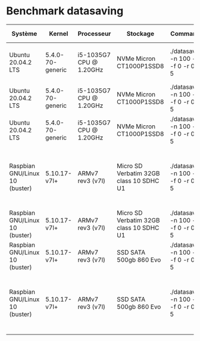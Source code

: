 # Benchmark datasaving

| Système                        | Kernel           | Processeur              | Stockage                                | Commande                                | G++ flag optimisation                                         | Volume | Temps           | Vitesse      |
| ------------------------------ | ---------------- | ----------------------- | --------------------------------------- | --------------------------------------- | ------------------------------------------------------------- | ------ | --------------- | ------------ |
| Ubuntu 20.04.2 LTS             | 5.4.0-70-generic | i5-1035G7 CPU @ 1.20GHz | NVMe Micron CT1000P1SSD8                | ./datasaving -n 100 -i 0 -f 0 -r 0 -l 5 | -g -O3 -march=icelake-client -funroll-loops -Wall -Wextra     | 290Mb  | 11.99 secondes  | 24.1868 Mb/s |
| Ubuntu 20.04.2 LTS             | 5.4.0-70-generic | i5-1035G7 CPU @ 1.20GHz | NVMe Micron CT1000P1SSD8                | ./datasaving -n 100 -i 0 -f 0 -r 0 -l 5 | none                                                          | 248Mb  | 10.52 secondes  | 25.1063 Mb/s |
| Ubuntu 20.04.2 LTS             | 5.4.0-70-generic | i5-1035G7 CPU @ 1.20GHz | NVMe Micron CT1000P1SSD8                | ./datasaving -n 100 -i 0 -f 0 -r 0 -l 5 | Clang LLVM                                                    | 248Mb  |    |   |
| Raspbian GNU/Linux 10 (buster) | 5.10.17-v7l+     | ARMv7 rev3 (v7l)        | Micro SD Verbatim 32GB class 10 SDHC U1 | ./datasaving -n 100 -i 0 -f 0 -r 0 -l 5 | -mcpu=cortex-a72 -mtune=cortex-a72 -mfpu=neon-fp-armv8 -g -O3 | 242Mb  | 39.989 secondes |  6.0517 Mb/s |
| Raspbian GNU/Linux 10 (buster) | 5.10.17-v7l+     | ARMv7 rev3 (v7l)        | Micro SD Verbatim 32GB class 10 SDHC U1 | ./datasaving -n 100 -i 0 -f 0 -r 0 -l 5 | none                                                          | 242Mb  | 40,504 secondes |  5.9747 Mb/s |
| Raspbian GNU/Linux 10 (buster) | 5.10.17-v7l+     | ARMv7 rev3 (v7l)        | SSD SATA 500gb 860 Evo                  | ./datasaving -n 100 -i 0 -f 0 -r 0 -l 5 | none                                                          | 207Mb  | 33,900 secondes | 6,10 Mb/s
| Raspbian GNU/Linux 10 (buster) | 5.10.17-v7l+     | ARMv7 rev3 (v7l)        | SSD SATA 500gb 860 Evo                  | ./datasaving -n 100 -i 0 -f 0 -r 0 -l 5 | -mcpu=cortex-a72 -mtune=cortex-a72 -mfpu=neon-fp-armv8 -g -O3 | 207Mb  | 32,988 secondes | 6,2 Mb/s
    